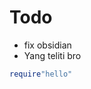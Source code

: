 # Todo

<!--toc:start-->

- fix obsidian
- Yang teliti bro

<!--toc:end-->

```lua
require"hello"
```
